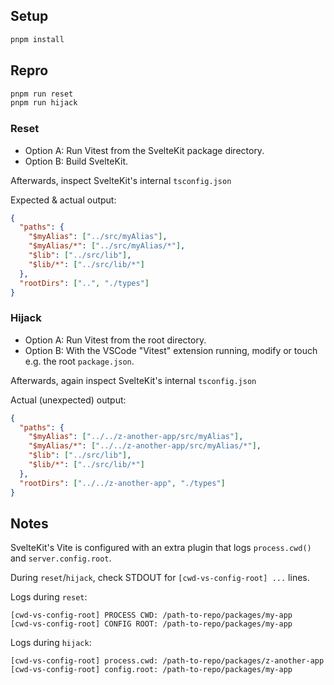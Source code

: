 ## Setup

```sh
pnpm install
```

## Repro

```sh
pnpm run reset
pnpm run hijack
```

### Reset

- Option A: Run Vitest from the SvelteKit package directory.
- Option B: Build SvelteKit.

Afterwards, inspect SvelteKit's internal `tsconfig.json`

Expected & actual output:

```json
{
  "paths": {
    "$myAlias": ["../src/myAlias"],
    "$myAlias/*": ["../src/myAlias/*"],
    "$lib": ["../src/lib"],
    "$lib/*": ["../src/lib/*"]
  },
  "rootDirs": ["..", "./types"]
}
```

### Hijack

- Option A: Run Vitest from the root directory.
- Option B: With the VSCode "Vitest" extension running, modify or touch e.g. the
  root `package.json`.

Afterwards, again inspect SvelteKit's internal `tsconfig.json`

Actual (unexpected) output:

```json
{
  "paths": {
    "$myAlias": ["../../z-another-app/src/myAlias"],
    "$myAlias/*": ["../../z-another-app/src/myAlias/*"],
    "$lib": ["../src/lib"],
    "$lib/*": ["../src/lib/*"]
  },
  "rootDirs": ["../../z-another-app", "./types"]
}
```

## Notes

SvelteKit's Vite is configured with an extra plugin that logs `process.cwd()`
and `server.config.root`.

During `reset`/`hijack`, check STDOUT for `[cwd-vs-config-root] ...` lines.

Logs during `reset`:

```
[cwd-vs-config-root] PROCESS CWD: /path-to-repo/packages/my-app
[cwd-vs-config-root] CONFIG ROOT: /path-to-repo/packages/my-app
```

Logs during `hijack`:

```
[cwd-vs-config-root] process.cwd: /path-to-repo/packages/z-another-app
[cwd-vs-config-root] config.root: /path-to-repo/packages/my-app
```

